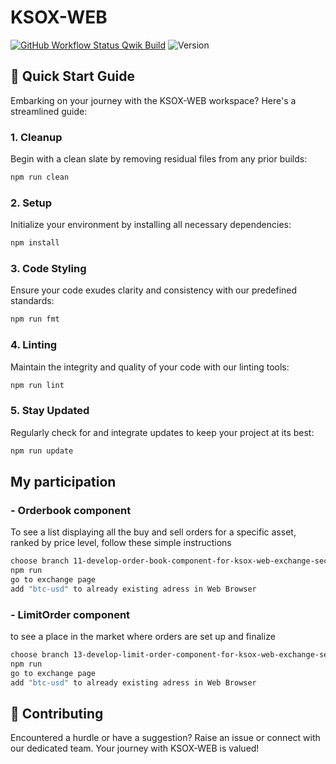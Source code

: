 # KSOX-WEB

[![GitHub Workflow Status Qwik Build](https://github.com/visoftsolutions/ksox-web/actions/workflows/qwik_build.yml/badge.svg)](https://github.com/visoftsolutions/ksox-web/actions/workflows/qwik_build.yml)
![Version](https://img.shields.io/badge/version-0.1.0-blue)

## 🚀 Quick Start Guide

Embarking on your journey with the KSOX-WEB workspace? Here's a streamlined guide:

### 1. **Cleanup**

Begin with a clean slate by removing residual files from any prior builds:

```sh
npm run clean
```

### 2. **Setup**

Initialize your environment by installing all necessary dependencies:

```sh
npm install
```

### 3. **Code Styling**

Ensure your code exudes clarity and consistency with our predefined standards:

```sh
npm run fmt
```

### 4. **Linting**

Maintain the integrity and quality of your code with our linting tools:

```sh
npm run lint
```

### 5. **Stay Updated**

Regularly check for and integrate updates to keep your project at its best:

```sh
npm run update
```
## My participation

### - **Orderbook component**

To see a list displaying all the buy and sell orders for a specific asset, ranked by price level, follow these simple instructions

```sh
choose branch 11-develop-order-book-component-for-ksox-web-exchange-section
npm run
go to exchange page
add "btc-usd" to already existing adress in Web Browser
```

### - **LimitOrder component**

to see a place in the market where orders are set up and finalize

```sh
choose branch 13-develop-limit-order-component-for-ksox-web-exchange-section
npm run
go to exchange page
add "btc-usd" to already existing adress in Web Browser
```

## 🤝 Contributing

Encountered a hurdle or have a suggestion? Raise an issue or connect with our dedicated team. Your journey with KSOX-WEB is valued!
